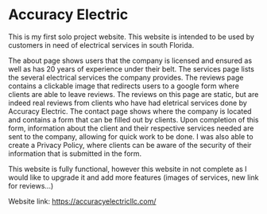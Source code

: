 # Accuracy Electric
This is my first solo project website. This website is intended to be used by customers in need of electrical services in south Florida. 

The about page shows users that the company is licensed and ensured as well as has 20 years of experience under their belt. The services page lists the several electrical services the company provides. The reviews page contains a clickable image that redirects users to a google form where clients are able to leave reviews. The reviews on this page are static, but are indeed real reviews from clients who have had eletrical services done by Accuracy Electric. The contact page shows where the company is located and contains a form that can be filled out by clients. Upon completion of this form, information about the client and their respective services needed are sent to the company, allowing for quick work to be done. I was also able to create a Privacy Policy, where clients can be aware of the security of their information that is submitted in the form. 

This website is fully functional, however this website in not complete as I would like to upgrade it and add more features (images of services, new link for reviews...)

Website link: https://accuracyelectricllc.com/
